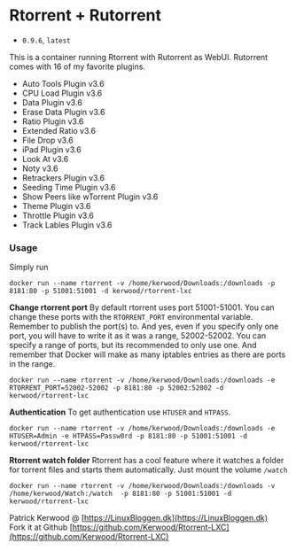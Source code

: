 # Rtorrent + Rutorrent 
 - `0.9.6`, `latest`

This is a container running Rtorrent with Rutorrent as WebUI.
Rutorrent comes with 16 of my favorite plugins.
 - Auto Tools Plugin v3.6
 - CPU Load Plugin v3.6
 - Data Plugin v3.6
 - Erase Data Plugin v3.6
 - Ratio Plugin v3.6
 - Extended Ratio v3.6
 - File Drop v3.6
 - iPad Plugin v3.6
 - Look At v3.6
 - Noty v3.6
 - Retrackers Plugin v3.6
 - Seeding Time Plugin v3.6
 - Show Peers like wTorrent Plugin v3.6
 - Theme Plugin v3.6
 - Throttle Plugin v3.6
 - Track Lables Plugin v3.6

### Usage
Simply run
```
docker run --name rtorrent -v /home/kerwood/Downloads:/downloads -p 8181:80 -p 51001:51001 -d kerwood/rtorrent-lxc
```
**Change rtorrent port**
By default rtorrent uses port 51001-51001. You can change these ports with the `RTORRENT_PORT` environmental variable. Remember to publish the port(s) to. And yes, even if you specify only one port, you will have to write it as it was a range, 52002-52002. You can specify a range of ports, but its recommended to only use one. And remember that Docker will make as many iptables entries as there are ports in the range.
```
docker run --name rtorrent -v /home/kerwood/Downloads:/downloads -e RTORRENT_PORT=52002-52002 -p 8181:80 -p 52002:52002 -d kerwood/rtorrent-lxc
```
**Authentication**
To get authentication use `HTUSER` and `HTPASS`.
```
docker run --name rtorrent -v /home/kerwood/Downloads:/downloads -e HTUSER=Admin -e HTPASS=Passw0rd -p 8181:80 -p 51001:51001 -d kerwood/rtorrent-lxc
```
**Rtorrent watch folder**
Rtorrent has a cool feature where it watches a folder for torrent files and starts them automatically. Just mount the volume `/watch`
```
docker run --name rtorrent -v /home/kerwood/Downloads:/downloads -v /home/kerwood/Watch:/watch  -p 8181:80 -p 51001:51001 -d kerwood/rtorrent-lxc
```


Patrick Kerwood @ [https://LinuxBloggen.dk](https://LinuxBloggen.dk)  
Fork it at Github [https://github.com/Kerwood/Rtorrent-LXC](https://github.com/Kerwood/Rtorrent-LXC)

